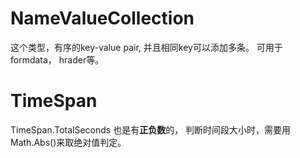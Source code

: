 NameValueCollection
==============
这个类型，有序的key-value pair, 并且相同key可以添加多条。 可用于formdata， hrader等。 

TimeSpan
=============
TimeSpan.TotalSeconds 也是有**正负数**的， 判断时间段大小时，需要用 Math.Abs()来取绝对值判定。

